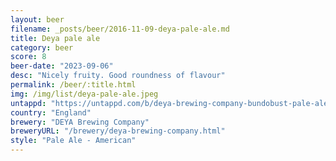 ```yaml
---
layout: beer
filename: _posts/beer/2016-11-09-deya-pale-ale.md
title: Deya pale ale
category: beer
score: 8
beer-date: "2023-09-06"
desc: "Nicely fruity. Good roundness of flavour"
permalink: /beer/:title.html
img: /img/list/deya-pale-ale.jpeg
untappd: "https://untappd.com/b/deya-brewing-company-bundobust-pale-ale/4157545"
country: "England"
brewery: "DEYA Brewing Company"
breweryURL: "/brewery/deya-brewing-company.html"
style: "Pale Ale - American"
---
```

